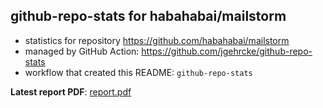 ## github-repo-stats for habahabai/mailstorm

- statistics for repository https://github.com/habahabai/mailstorm
- managed by GitHub Action: https://github.com/jgehrcke/github-repo-stats
- workflow that created this README: `github-repo-stats`

**Latest report PDF**: [report.pdf](https://github.com/habahabai/mailstorm/raw/github-repo-stats/habahabai/mailstorm/latest-report/report.pdf)


